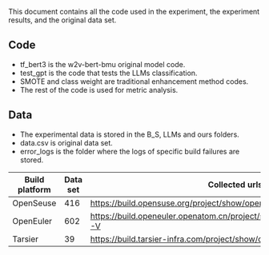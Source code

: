 This document contains all the code used in the experiment, the experiment results, and the original data set.

## Code
+ tf_bert3 is the w2v-bert-bmu original model code.
+ test_gpt is the code that tests the LLMs classification.
+ SMOTE and class weight are traditional enhancement method codes.
+ The rest of the code is used for metric analysis.

## Data
+ The experimental data is stored in the B_S, LLMs and ours folders.
+ data.csv is original data set.
+ error_logs is the folder where the logs of specific build failures are stored.


| Build platform | Data set | Collected urls                                               |
| -------------- | -------- | ------------------------------------------------------------ |
| OpenSeuse      | 416      | https://build.opensuse.org/project/show/openSUSE:Factory:RISCV |
| OpenEuler      | 602      | https://build.openeuler.openatom.cn/project/show/openEuler:Mainline:RISC-V |
| Tarsier        | 39       | https://build.tarsier-infra.com/project/show/openEuler:23.03 |



